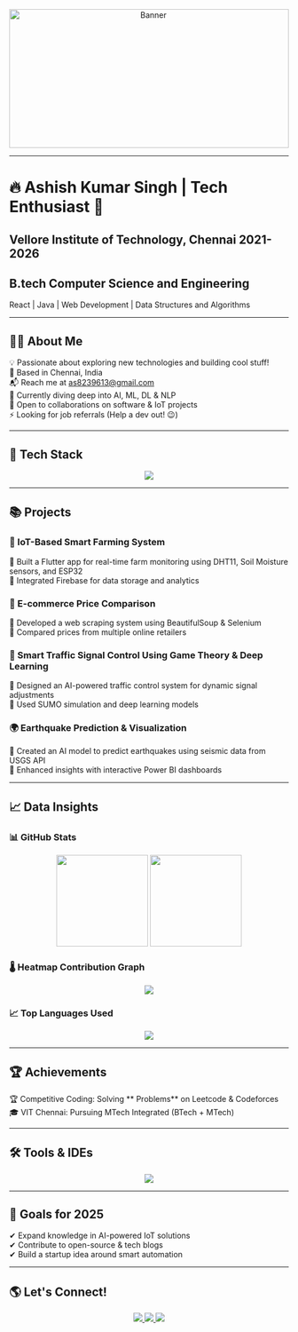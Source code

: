 <!-- Background Image -->
<div align="center">
  <img src="https://drive.google.com/uc?export=view&id=1IrxSaNFTAy_LcBPFbYv32nH3lViv0AHb" 
       alt="Banner" 
       style="width:100%; height:250px; object-fit:cover;" />
</div>

---

# 🔥 Ashish Kumar Singh | Tech Enthusiast 🚀
## Vellore Institute of Technology, Chennai             2021-2026
## B.tech Computer Science and Engineering
React | Java | Web Development | Data Structures and Algorithms  

---

## 👨‍💻 About Me  
💡 Passionate about exploring new technologies and building cool stuff!  
📍 Based in Chennai, India  
📬 Reach me at [as8239613@gmail.com](mailto:as8239613@gmail.com)  
🧠 Currently diving deep into AI, ML, DL & NLP  
🤝 Open to collaborations on software & IoT projects  
⚡ Looking for job referrals (Help a dev out! 😉)  

---

## 🚀 Tech Stack  

<div align="center">  
  <img src="https://skillicons.dev/icons?i=dart,flutter,java,python,js,html,css,react,nextjs,nodejs,express,mongodb,mysql,firebase,flask,docker,linux,git,arduino" />
</div>  

---

## 📚 Projects  

### 🌿 IoT-Based Smart Farming System  
🔹 Built a Flutter app for real-time farm monitoring using DHT11, Soil Moisture sensors, and ESP32  
🔹 Integrated Firebase for data storage and analytics  

### 🛒 E-commerce Price Comparison  
🔹 Developed a web scraping system using BeautifulSoup & Selenium  
🔹 Compared prices from multiple online retailers  

### 🚦 Smart Traffic Signal Control Using Game Theory & Deep Learning  
🔹 Designed an AI-powered traffic control system for dynamic signal adjustments  
🔹 Used SUMO simulation and deep learning models  

### 🌍 Earthquake Prediction & Visualization  
🔹 Created an AI model to predict earthquakes using seismic data from USGS API  
🔹 Enhanced insights with interactive Power BI dashboards  

---

## 📈 Data Insights  

### 📊 GitHub Stats  
<p align="center">
  <img src="https://github-readme-stats.vercel.app/api?username=Ashish-singh-1112&show_icons=true&theme=tokyonight" height="165" />
  <img src="https://github-readme-streak-stats.herokuapp.com/?user=abhishek-7-singh&theme=radical" height="165" />
</p> 

### 🌡 Heatmap Contribution Graph  
<p align="center">
  <img src="https://github-readme-activity-graph.vercel.app/graph?username=abhishek-7-singh&theme=tokyo-night" />
</p>

### 📈 Top Languages Used  
<p align="center">
  <img src="https://github-readme-stats.vercel.app/api/top-langs/?username=abhishek-7-singh&layout=compact&theme=tokyonight" />
</p>   

---

## 🏆 Achievements  
  
🏆 Competitive Coding: Solving ** Problems** on Leetcode & Codeforces  
🎓 VIT Chennai: Pursuing MTech Integrated (BTech + MTech)  

---

## 🛠 Tools & IDEs  

<div align="center">
  <img src="https://skillicons.dev/icons?i=vscode,androidstudio,git,github,figma" />
</div>

---

## 🎯 Goals for 2025  

✔ Expand knowledge in AI-powered IoT solutions  
✔ Contribute to open-source & tech blogs  
✔ Build a startup idea around smart automation  

---

## 🌎 Let's Connect!  

<p align="center">
  <a href="https://github.com/abhishek-7-singh">
    <img src="https://img.shields.io/github/followers/abhishek-7-singh?logo=github&style=for-the-badge&color=00FFFF" />
  </a>  
  <a href="https://linkedin.com/in/abhishek-singh-052b24220">
    <img src="https://img.shields.io/badge/LinkedIn-Connect-blue?style=for-the-badge&logo=linkedin&color=00FFFF" />
  </a>  
  <a href="https://x.com/Abhishek_28_9">
    <img src="https://img.shields.io/badge/Twitter-Follow-blue?style=for-the-badge&logo=twitter&color=00FFFF" />
  </a>  
</p>
